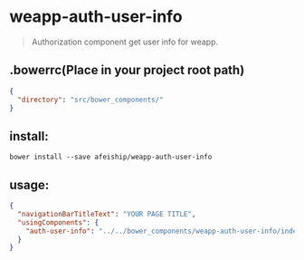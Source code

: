 # weapp-auth-user-info
> Authorization component get user info for weapp.

## .bowerrc(Place in your project root path)
```json
{
  "directory": "src/bower_components/"
}
```

## install:
```shell
bower install --save afeiship/weapp-auth-user-info
```

## usage:
```json
{
  "navigationBarTitleText": "YOUR PAGE TITLE",
  "usingComponents": {
    "auth-user-info": "../../bower_components/weapp-auth-user-info/index"
  }
}
```